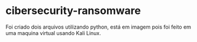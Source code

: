 # cibersecurity-ransomware
Foi criado dois arquivos utilizando python, está em imagem pois foi feito em uma maquina virtual usando Kali Linux.

